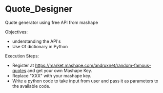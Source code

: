 # Quote_Designer

Quote generator using free API from mashape

Objectives:
* understanding the API's
* Use Of dictionary in Python

Execution Steps:

* Register at https://market.mashape.com/andruxnet/random-famous-quotes and get your own Mashape Key.
* Replace "XXX" with your mashape key.
* Write a python code to take input from user and pass it as parameters to the available code.
